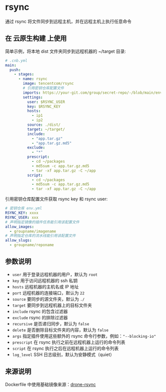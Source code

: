 # rsync

通过 rsync 将文件同步到远程主机，并在远程主机上执行任意命令

## 在 云原生构建 上使用

简单示例，将本地 dist 文件夹同步到远程机器的 ~/target 目录:

```yaml
# .cnb.yml
main:
  push:
    - stages:
      - name: rsync
        image: tencentcom/rsync
        # 引用密钥仓库配置文件
        imports: https://your-git.com/group/secret-repo/-/blob/main/env.yml
        settings:
          user: $RSYNC_USER
          key: $RSYNC_KEY
          hosts:
            - ip1
            - ip2
          source: ./dist/
          target: ~/target/
          include:
            - "app.tar.gz"
            - "app.tar.gz.md5"
          exclude:
            - "*"
          prescript:
            - cd ~/packages
            - md5sum -c app.tar.gz.md5
            - tar -xf app.tar.gz -C ~/app 
          script:
            - cd ~/packages
            - md5sum -c app.tar.gz.md5
            - tar -xf app.tar.gz -C ~/app
```

引用密钥仓库配置文件获取 rsync key 和 rsync user:

```yaml
# 密钥仓库 env.yml
RSYNC_KEY: xxxx
RSYNC_USER: xxx
# 声明指定镜像的插件任务能引用该配置文件
allow_images:
  - groupname/imagename
# 声明指定仓库的流水线能引用该配置文件
allow_slugs:
  - groupname/reponame
```

## 参数说明

- `user` 用于登录远程机器的用户，默认为 `root`
- `key` 用于访问远程机器的 ssh 私钥
- `hosts` 远程机器的主机名或 IP 地址
- `port` 远程机器的连接端口，默认为 `22`
- `source` 要同步的源文件夹，默认为 `./`
- `target` 要同步到远程机器上的目标文件夹
- `include` rsync 的包含过滤器
- `exclude` rsync 的排除过滤器
- `recursive` 是否递归同步，默认为 `false`
- `delete` 是否删除目标文件夹的内容，默认为 `false`
- `args` 指定插件使用这些额外的 rsync 命令行参数，例如：`"--blocking-io"`
- `prescript` 在 rsync 执行之前在远程机器上运行的命令列表
- `script` 在 rsync 执行之后在远程机器上运行的命令列表
- `log_level` SSH 日志级别，默认为安静模式（quiet）

## 来源说明

Dockerfile 中使用基础镜像来源：[drone-rsync](https://github.com/Drillster/drone-rsync)

